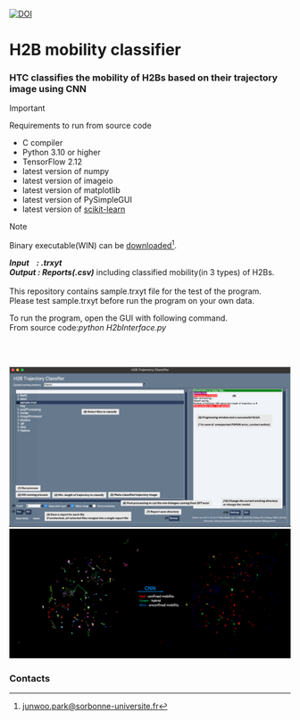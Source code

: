 [![DOI](https://zenodo.org/badge/DOI/10.5281/zenodo.13334706.svg)](https://doi.org/10.5281/zenodo.13334706)
# H2B mobility classifier
<h3>HTC classifies the mobility of H2Bs based on their trajectory image using CNN</h3> 

> [!IMPORTANT]  
> Requirements to run from source code </br>
> - C compiler
> - Python 3.10 or higher
> - TensorFlow 2.12
> - latest version of numpy
> - latest version of imageio
> - latest version of matplotlib
> - latest version of PySimpleGUI
> - latest version of [scikit-learn](https://scikit-learn.org/stable/)

> [!NOTE]  
> Binary executable(WIN) can be [downloaded](https://psilo.sorbonne-universite.fr/index.php/s/qYmL6Ywfy8kfA46)[^1]. </br>


***Input &nbsp;&nbsp; : .trxyt***<br>
***Output : Reports(.csv)*** including classified mobility(in 3 types) of H2Bs.<br><br>
This repository contains sample.trxyt file for the test of the program.<br>
Please test sample.trxyt before run the program on your own data.<br>

To run the program, open the GUI with following command.<br>
From source code:*python H2bInterface.py*

<br>
<br>

![](https://github.com/JunwooParkSaribu/HTC/blob/main/img/h2binterface_image.png)
![](https://github.com/JunwooParkSaribu/HTC/blob/main/img/cell9_image.png)


<h3> Contacts </h3>

[^1]: junwoo.park@sorbonne-universite.fr